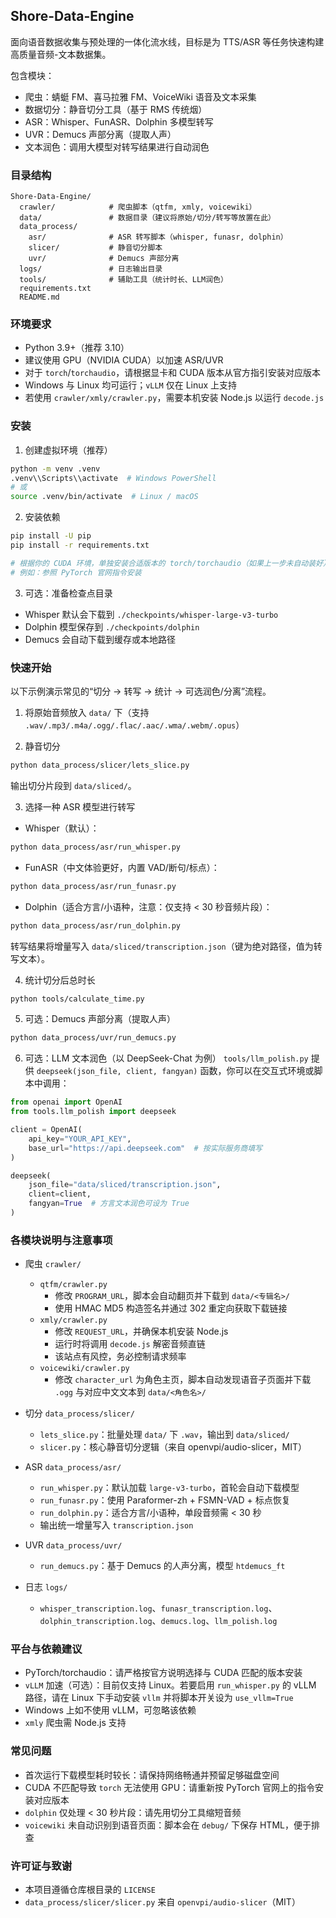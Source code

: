 ## Shore-Data-Engine

面向语音数据收集与预处理的一体化流水线，目标是为 TTS/ASR 等任务快速构建高质量音频-文本数据集。

包含模块：
- 爬虫：蜻蜓 FM、喜马拉雅 FM、VoiceWiki 语音及文本采集
- 数据切分：静音切分工具（基于 RMS 传统烟）
- ASR：Whisper、FunASR、Dolphin 多模型转写
- UVR：Demucs 声部分离（提取人声）
- 文本润色：调用大模型对转写结果进行自动润色

### 目录结构

```text
Shore-Data-Engine/
  crawler/            # 爬虫脚本（qtfm, xmly, voicewiki）
  data/               # 数据目录（建议将原始/切分/转写等放置在此）
  data_process/
    asr/              # ASR 转写脚本（whisper, funasr, dolphin）
    slicer/           # 静音切分脚本
    uvr/              # Demucs 声部分离
  logs/               # 日志输出目录
  tools/              # 辅助工具（统计时长、LLM润色）
  requirements.txt
  README.md
```

### 环境要求
- Python 3.9+（推荐 3.10）
- 建议使用 GPU（NVIDIA CUDA）以加速 ASR/UVR
- 对于 `torch`/`torchaudio`，请根据显卡和 CUDA 版本从官方指引安装对应版本
- Windows 与 Linux 均可运行；`vLLM` 仅在 Linux 上支持
- 若使用 `crawler/xmly/crawler.py`，需要本机安装 Node.js 以运行 `decode.js`

### 安装
1) 创建虚拟环境（推荐）

```bash
python -m venv .venv
.venv\\Scripts\\activate  # Windows PowerShell
# 或
source .venv/bin/activate  # Linux / macOS
```

2) 安装依赖

```bash
pip install -U pip
pip install -r requirements.txt

# 根据你的 CUDA 环境，单独安装合适版本的 torch/torchaudio（如果上一步未自动装好）
# 例如：参照 PyTorch 官网指令安装
```

3) 可选：准备检查点目录
- Whisper 默认会下载到 `./checkpoints/whisper-large-v3-turbo`
- Dolphin 模型保存到 `./checkpoints/dolphin`
- Demucs 会自动下载到缓存或本地路径

### 快速开始
以下示例演示常见的“切分 -> 转写 -> 统计 -> 可选润色/分离”流程。

1) 将原始音频放入 `data/` 下（支持 `.wav/.mp3/.m4a/.ogg/.flac/.aac/.wma/.webm/.opus`）

2) 静音切分

```bash
python data_process/slicer/lets_slice.py
```

输出切分片段到 `data/sliced/`。

3) 选择一种 ASR 模型进行转写
- Whisper（默认）：

```bash
python data_process/asr/run_whisper.py
```

- FunASR（中文体验更好，内置 VAD/断句/标点）：

```bash
python data_process/asr/run_funasr.py
```

- Dolphin（适合方言/小语种，注意：仅支持 < 30 秒音频片段）：

```bash
python data_process/asr/run_dolphin.py
```

转写结果将增量写入 `data/sliced/transcription.json`（键为绝对路径，值为转写文本）。

4) 统计切分后总时长

```bash
python tools/calculate_time.py
```

5) 可选：Demucs 声部分离（提取人声）

```bash
python data_process/uvr/run_demucs.py
```

6) 可选：LLM 文本润色（以 DeepSeek-Chat 为例）
`tools/llm_polish.py` 提供 `deepseek(json_file, client, fangyan)` 函数，你可以在交互式环境或脚本中调用：

```python
from openai import OpenAI
from tools.llm_polish import deepseek

client = OpenAI(
    api_key="YOUR_API_KEY",
    base_url="https://api.deepseek.com"  # 按实际服务商填写
)

deepseek(
    json_file="data/sliced/transcription.json",
    client=client,
    fangyan=True  # 方言文本润色可设为 True
)
```

### 各模块说明与注意事项

- 爬虫 `crawler/`
  - `qtfm/crawler.py`
    - 修改 `PROGRAM_URL`，脚本会自动翻页并下载到 `data/<专辑名>/`
    - 使用 HMAC MD5 构造签名并通过 302 重定向获取下载链接
  - `xmly/crawler.py`
    - 修改 `REQUEST_URL`，并确保本机安装 Node.js
    - 运行时将调用 `decode.js` 解密音频直链
    - 该站点有风控，务必控制请求频率
  - `voicewiki/crawler.py`
    - 修改 `character_url` 为角色主页，脚本自动发现语音子页面并下载 `.ogg` 与对应中文文本到 `data/<角色名>/`

- 切分 `data_process/slicer/`
  - `lets_slice.py`：批量处理 `data/` 下 `.wav`，输出到 `data/sliced/`
  - `slicer.py`：核心静音切分逻辑（来自 openvpi/audio-slicer，MIT）

- ASR `data_process/asr/`
  - `run_whisper.py`：默认加载 `large-v3-turbo`，首轮会自动下载模型
  - `run_funasr.py`：使用 Paraformer-zh + FSMN-VAD + 标点恢复
  - `run_dolphin.py`：适合方言/小语种，单段音频需 < 30 秒
  - 输出统一增量写入 `transcription.json`

- UVR `data_process/uvr/`
  - `run_demucs.py`：基于 Demucs 的人声分离，模型 `htdemucs_ft`

- 日志 `logs/`
  - `whisper_transcription.log`、`funasr_transcription.log`、`dolphin_transcription.log`、`demucs.log`、`llm_polish.log`

### 平台与依赖建议
- PyTorch/torchaudio：请严格按官方说明选择与 CUDA 匹配的版本安装
- `vLLM` 加速（可选）：目前仅支持 Linux。若要启用 `run_whisper.py` 的 vLLM 路径，请在 Linux 下手动安装 `vllm` 并将脚本开关设为 `use_vllm=True`
- Windows 上如不使用 vLLM，可忽略该依赖
- `xmly` 爬虫需 Node.js 支持

### 常见问题
- 首次运行下载模型耗时较长：请保持网络畅通并预留足够磁盘空间
- CUDA 不匹配导致 `torch` 无法使用 GPU：请重新按 PyTorch 官网上的指令安装对应版本
- `dolphin` 仅处理 < 30 秒片段：请先用切分工具缩短音频
- `voicewiki` 未自动识别到语音页面：脚本会在 `debug/` 下保存 HTML，便于排查

### 许可证与致谢
- 本项目遵循仓库根目录的 `LICENSE`
- `data_process/slicer/slicer.py` 来自 `openvpi/audio-slicer`（MIT）
